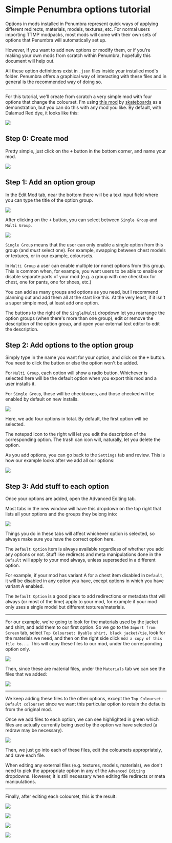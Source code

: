 # Simple Penumbra options tutorial

Options in mods installed in Penumbra represent quick ways of applying different redirects, materials, models, textures, etc. For normal users importing TTMP modpacks, most mods will come with their own sets of options that Penumbra will automatically set up.

However, if you want to add new options or modify them, or if you're making your own mods from scratch within Penumbra, hopefully this document will help out.

All these option definitions exist in `.json` files inside your installed mod's folder. Penumbra offers a graphical way of interacting with these files and in general is the recommended way of doing so.

---

For this tutorial, we'll create from scratch a very simple mod with four options that change the colourset. I'm using [this mod](https://ko-fi.com/s/b28488251b) by [skateboards](https://ko-fi.com/sbxiv) as a demonstration, but you can do this with any mod you like. By default, with Dalamud Red dye, it looks like this:

![](./imgs/01.png)

## Step 0: Create mod

Pretty simple, just click on the <kbd>+</kbd> button in the bottom corner, and name your mod.

![](./imgs/02.png)

## Step 1: Add an option group

In the Edit Mod tab, near the bottom there will be a text input field where you can type the title of the option group.

![](./imgs/03.png)

After clicking on the <kbd>+</kbd> button, you can select between `Single Group` and `Multi Group`.

![](./imgs/04.png)

`Single Group` means that the user can only enable a single option from this group (and _must_ select one). For example, swapping between chest models or textures, or in our example, coloursets.

In `Multi Group` a user can enable multiple (or none) options from this group. This is common when, for example, you want users to be able to enable or disable separate parts of your mod (e.g. a group with one checkbox for chest, one for pants, one for shoes, etc.)

You can add as many groups and options as you need, but I recommend planning out and add them all at the start like this. At the very least, if it isn't a super simple mod, at least add one option.

The buttons to the right of the `Single`/`Multi` dropdown let you rearrange the option groups (when there's more than one group), edit or remove the description of the option group, and open your external text editor to edit the description.

## Step 2: Add options to the option group

Simply type in the name you want for your option, and click on the <kbd>+</kbd> button. You need to click the button or else the option won't be added.

For `Multi Group`, each option will show a radio button. Whichever is selected here will be the default option when you export this mod and a user installs it.

For `Single Group`, these will be checkboxes, and those checked will be enabled by default on new installs.

![](./imgs/05.png)

Here, we add four options in total. By default, the first option will be selected.

The notepad icon to the right will let you edit the description of the corresponding option. The trash can icon will, naturally, let you delete the option.

As you add options, you can go back to the `Settings` tab and review. This is how our example looks after we add all our options:

![](./imgs/06.png)

## Step 3: Add stuff to each option

Once your options are added, open the Advanced Editing tab.

Most tabs in the new window will have this dropdown on the top right that lists all your options and the groups they belong into:

![](./imgs/07.png)

Things you do in these tabs will affect whichever option is selected, so always make sure you have the correct option here.

The `Default Option` item is always available regardless of whether you add any options or not. Stuff like redirects and meta manipulations done in the `Default` will apply to your mod always, unless superseded in a different option.

For example, if your mod has variant A for a chest item disabled in `Default`, it will be disabled in any option you have, except options in which you have variant A enabled.

The `Default Option` is a good place to add redirections or metadata that will always (or most of the time) apply to your mod, for example if your mod only uses a single model but different textures/materials.

---

For our example, we're going to look for the materials used by the jacket and shirt, and add them to our first option. So we go to the `Import from Screen` tab, select `Top Colourset: Dyable shirt, black jacket/tie`, look for the materials we need, and then on the right side click `Add a copy of this file to...`. This will copy these files to our mod, under the corresponding option only.

![](./imgs/08.png)

Then, since these are material files, under the `Materials` tab we can see the files that we added:

![](./imgs/09.png)

---

We keep adding these files to the other options, except the `Top Colourset: Default colourset` since we want this particular option to retain the defaults from the original mod.

Once we add files to each option, we can see highlighted in green which files are actually currently being used by the option we have selected (a redraw may be necessary).

![](./imgs/10.png)

Then, we just go into each of these files, edit the coloursets appropriately, and save each file.

When editing any external files (e.g. textures, models, materials), we don't need to pick the appropriate option in any of the `Advanced Editing` dropdowns. However, it is still necessary when editing file redirects or meta manipulations.

---

Finally, after editing each colourset, this is the result:

![](./imgs/11.png)

![](./imgs/12.png)

![](./imgs/13.png)

![](./imgs/14.png)
